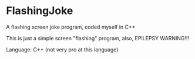 # FlashingJoke
A flashing screen joke program, coded myself in C++

This is just a simple screen "flashing" program, also, EPILEPSY WARNING!!!

Language: C++ (not very pro at this language)

